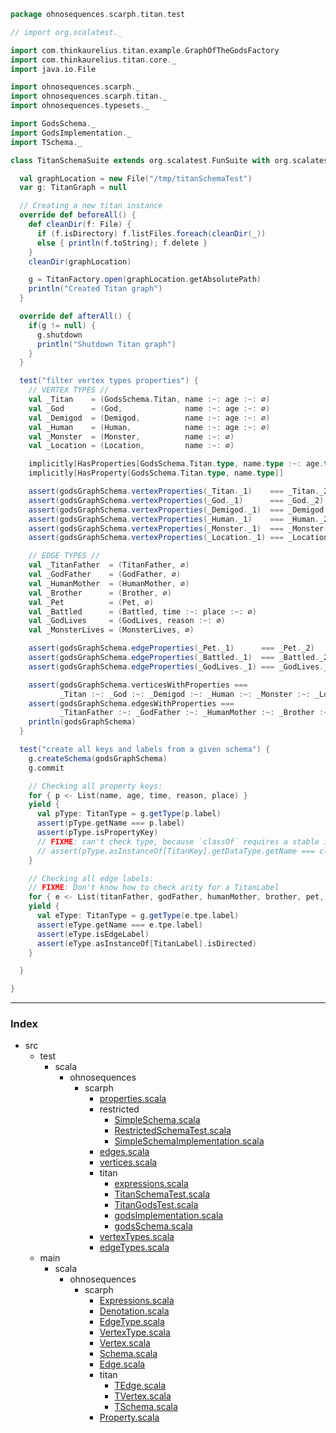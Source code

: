 
```scala
package ohnosequences.scarph.titan.test

// import org.scalatest._

import com.thinkaurelius.titan.example.GraphOfTheGodsFactory
import com.thinkaurelius.titan.core._
import java.io.File

import ohnosequences.scarph._
import ohnosequences.scarph.titan._
import ohnosequences.typesets._

import GodsSchema._
import GodsImplementation._
import TSchema._

class TitanSchemaSuite extends org.scalatest.FunSuite with org.scalatest.BeforeAndAfterAll {

  val graphLocation = new File("/tmp/titanSchemaTest")
  var g: TitanGraph = null

  // Creating a new titan instance
  override def beforeAll() {
    def cleanDir(f: File) {
      if (f.isDirectory) f.listFiles.foreach(cleanDir(_))
      else { println(f.toString); f.delete }
    }
    cleanDir(graphLocation)

    g = TitanFactory.open(graphLocation.getAbsolutePath)
    println("Created Titan graph")
  }

  override def afterAll() {
    if(g != null) {
      g.shutdown
      println("Shutdown Titan graph")
    }
  }

  test("filter vertex types properties") {
    // VERTEX TYPES //
    val _Titan    = (GodsSchema.Titan, name :~: age :~: ∅)
    val _God      = (God,              name :~: age :~: ∅)
    val _Demigod  = (Demigod,          name :~: age :~: ∅)
    val _Human    = (Human,            name :~: age :~: ∅)
    val _Monster  = (Monster,          name :~: ∅)
    val _Location = (Location,         name :~: ∅)

    implicitly[HasProperties[GodsSchema.Titan.type, name.type :~: age.type :~: ∅]]
    implicitly[HasProperty[GodsSchema.Titan.type, name.type]]

    assert(godsGraphSchema.vertexProperties(_Titan._1)    === _Titan._2)
    assert(godsGraphSchema.vertexProperties(_God._1)      === _God._2)
    assert(godsGraphSchema.vertexProperties(_Demigod._1)  === _Demigod._2)
    assert(godsGraphSchema.vertexProperties(_Human._1)    === _Human._2)
    assert(godsGraphSchema.vertexProperties(_Monster._1)  === _Monster._2)
    assert(godsGraphSchema.vertexProperties(_Location._1) === _Location._2)

    // EDGE TYPES //
    val _TitanFather  = (TitanFather, ∅)
    val _GodFather    = (GodFather, ∅)
    val _HumanMother  = (HumanMother, ∅)
    val _Brother      = (Brother, ∅)
    val _Pet          = (Pet, ∅)
    val _Battled      = (Battled, time :~: place :~: ∅)
    val _GodLives     = (GodLives, reason :~: ∅)
    val _MonsterLives = (MonsterLives, ∅)

    assert(godsGraphSchema.edgeProperties(_Pet._1)      === _Pet._2)
    assert(godsGraphSchema.edgeProperties(_Battled._1)  === _Battled._2)
    assert(godsGraphSchema.edgeProperties(_GodLives._1) === _GodLives._2)

    assert(godsGraphSchema.verticesWithProperties === 
           _Titan :~: _God :~: _Demigod :~: _Human :~: _Monster :~: _Location :~: ∅)
    assert(godsGraphSchema.edgesWithProperties === 
           _TitanFather :~: _GodFather :~: _HumanMother :~: _Brother :~: _Pet :~: _Battled :~: _GodLives :~: _MonsterLives :~: ∅)
    println(godsGraphSchema)
  }

  test("create all keys and labels from a given schema") {
    g.createSchema(godsGraphSchema)
    g.commit

    // Checking all property keys:
    for { p <- List(name, age, time, reason, place) }
    yield {
      val pType: TitanType = g.getType(p.label)
      assert(pType.getName === p.label)
      assert(pType.isPropertyKey)
      // FIXME: can't check type, because `classOf` requires a stable identifier
      // assert(pType.asInstanceOf[TitanKey].getDataType.getName === classOf[p.Raw].getName)
    }

    // Checking all edge labels:
    // FIXME: Don't know how to check arity for a TitanLabel
    for { e <- List(titanFather, godFather, humanMother, brother, pet, battled, godLives, monsterLives) }
    yield {
      val eType: TitanType = g.getType(e.tpe.label)
      assert(eType.getName === e.tpe.label)
      assert(eType.isEdgeLabel)
      assert(eType.asInstanceOf[TitanLabel].isDirected)
    }

  }

}

```


------

### Index

+ src
  + test
    + scala
      + ohnosequences
        + scarph
          + [properties.scala][test/scala/ohnosequences/scarph/properties.scala]
          + restricted
            + [SimpleSchema.scala][test/scala/ohnosequences/scarph/restricted/SimpleSchema.scala]
            + [RestrictedSchemaTest.scala][test/scala/ohnosequences/scarph/restricted/RestrictedSchemaTest.scala]
            + [SimpleSchemaImplementation.scala][test/scala/ohnosequences/scarph/restricted/SimpleSchemaImplementation.scala]
          + [edges.scala][test/scala/ohnosequences/scarph/edges.scala]
          + [vertices.scala][test/scala/ohnosequences/scarph/vertices.scala]
          + titan
            + [expressions.scala][test/scala/ohnosequences/scarph/titan/expressions.scala]
            + [TitanSchemaTest.scala][test/scala/ohnosequences/scarph/titan/TitanSchemaTest.scala]
            + [TitanGodsTest.scala][test/scala/ohnosequences/scarph/titan/TitanGodsTest.scala]
            + [godsImplementation.scala][test/scala/ohnosequences/scarph/titan/godsImplementation.scala]
            + [godsSchema.scala][test/scala/ohnosequences/scarph/titan/godsSchema.scala]
          + [vertexTypes.scala][test/scala/ohnosequences/scarph/vertexTypes.scala]
          + [edgeTypes.scala][test/scala/ohnosequences/scarph/edgeTypes.scala]
  + main
    + scala
      + ohnosequences
        + scarph
          + [Expressions.scala][main/scala/ohnosequences/scarph/Expressions.scala]
          + [Denotation.scala][main/scala/ohnosequences/scarph/Denotation.scala]
          + [EdgeType.scala][main/scala/ohnosequences/scarph/EdgeType.scala]
          + [VertexType.scala][main/scala/ohnosequences/scarph/VertexType.scala]
          + [Vertex.scala][main/scala/ohnosequences/scarph/Vertex.scala]
          + [Schema.scala][main/scala/ohnosequences/scarph/Schema.scala]
          + [Edge.scala][main/scala/ohnosequences/scarph/Edge.scala]
          + titan
            + [TEdge.scala][main/scala/ohnosequences/scarph/titan/TEdge.scala]
            + [TVertex.scala][main/scala/ohnosequences/scarph/titan/TVertex.scala]
            + [TSchema.scala][main/scala/ohnosequences/scarph/titan/TSchema.scala]
          + [Property.scala][main/scala/ohnosequences/scarph/Property.scala]

[test/scala/ohnosequences/scarph/properties.scala]: ../properties.scala.md
[test/scala/ohnosequences/scarph/restricted/SimpleSchema.scala]: ../restricted/SimpleSchema.scala.md
[test/scala/ohnosequences/scarph/restricted/RestrictedSchemaTest.scala]: ../restricted/RestrictedSchemaTest.scala.md
[test/scala/ohnosequences/scarph/restricted/SimpleSchemaImplementation.scala]: ../restricted/SimpleSchemaImplementation.scala.md
[test/scala/ohnosequences/scarph/edges.scala]: ../edges.scala.md
[test/scala/ohnosequences/scarph/vertices.scala]: ../vertices.scala.md
[test/scala/ohnosequences/scarph/titan/expressions.scala]: expressions.scala.md
[test/scala/ohnosequences/scarph/titan/TitanSchemaTest.scala]: TitanSchemaTest.scala.md
[test/scala/ohnosequences/scarph/titan/TitanGodsTest.scala]: TitanGodsTest.scala.md
[test/scala/ohnosequences/scarph/titan/godsImplementation.scala]: godsImplementation.scala.md
[test/scala/ohnosequences/scarph/titan/godsSchema.scala]: godsSchema.scala.md
[test/scala/ohnosequences/scarph/vertexTypes.scala]: ../vertexTypes.scala.md
[test/scala/ohnosequences/scarph/edgeTypes.scala]: ../edgeTypes.scala.md
[main/scala/ohnosequences/scarph/Expressions.scala]: ../../../../../main/scala/ohnosequences/scarph/Expressions.scala.md
[main/scala/ohnosequences/scarph/Denotation.scala]: ../../../../../main/scala/ohnosequences/scarph/Denotation.scala.md
[main/scala/ohnosequences/scarph/EdgeType.scala]: ../../../../../main/scala/ohnosequences/scarph/EdgeType.scala.md
[main/scala/ohnosequences/scarph/VertexType.scala]: ../../../../../main/scala/ohnosequences/scarph/VertexType.scala.md
[main/scala/ohnosequences/scarph/Vertex.scala]: ../../../../../main/scala/ohnosequences/scarph/Vertex.scala.md
[main/scala/ohnosequences/scarph/Schema.scala]: ../../../../../main/scala/ohnosequences/scarph/Schema.scala.md
[main/scala/ohnosequences/scarph/Edge.scala]: ../../../../../main/scala/ohnosequences/scarph/Edge.scala.md
[main/scala/ohnosequences/scarph/titan/TEdge.scala]: ../../../../../main/scala/ohnosequences/scarph/titan/TEdge.scala.md
[main/scala/ohnosequences/scarph/titan/TVertex.scala]: ../../../../../main/scala/ohnosequences/scarph/titan/TVertex.scala.md
[main/scala/ohnosequences/scarph/titan/TSchema.scala]: ../../../../../main/scala/ohnosequences/scarph/titan/TSchema.scala.md
[main/scala/ohnosequences/scarph/Property.scala]: ../../../../../main/scala/ohnosequences/scarph/Property.scala.md